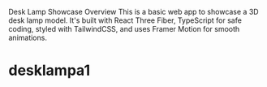 Desk Lamp Showcase
Overview
This is a basic web app to showcase a 3D desk lamp model. It's built with React Three Fiber, TypeScript for safe coding, styled with TailwindCSS, and uses Framer Motion for smooth animations.

# desklampa1
